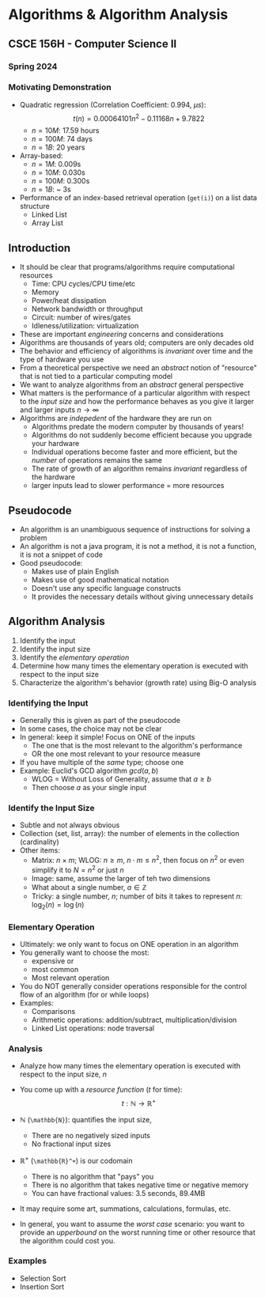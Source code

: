 
# Algorithms & Algorithm Analysis
## CSCE 156H - Computer Science II
### Spring 2024

### Motivating Demonstration


* Quadratic regression (Correlation Coefficient: 0.994, $\mu s$):
    $$t(n) = 0.00064101n^2 -0.11168n + 9.7822$$
  * $n = 10M$: 17.59 hours
  * $n = 100M$: 74 days
  * $n = 1B$: 20 years
* Array-based:
  * $n = 1M$: 0.009s
  * $n = 10M$: 0.030s
  * $n = 100M$: 0.300s
  * $n = 1B$: ~ 3s
* Performance of an index-based retrieval operation (`get(i)`) on a list data structure
  * Linked List
  * Array List

## Introduction

* It should be clear that programs/algorithms require computational resources
  * Time: CPU cycles/CPU time/etc
  * Memory
  * Power/heat dissipation
  * Network bandwidth or throughput
  * Circuit: number of wires/gates
  * Idleness/utilization: virtualization
* These are important *engineering* concerns and considerations
* Algorithms are thousands of years old; computers are only decades old
* The behavior and efficiency of algorithms is *invariant* over time and the type of hardware you use
* From a theoretical perspective we need an *abstract* notion of "resource" that is not tied to a particular computing model
* We want to analyze algorithms from an *abstract* general perspective
* What matters is the performance of a particular algorithm with respect to the *input size* and how the performance behaves as you give it larger and larger inputs $n \rightarrow \infty$
* Algorithms are *indepedent* of the hardware they are run on
  * Algorithms predate the modern computer by thousands of years!
  * Algorithms do not suddenly become efficient because you upgrade your hardware
  * Individual operations become faster and more efficient, but the *number* of operations remains the same
  * The rate of growth of an algorithm remains *invariant* regardless of the hardware
  * larger inputs lead to slower performance = more resources

## Pseudocode

* An algorithm is an unambiguous sequence of instructions for solving a problem
* An algorithm is not a java program, it is not a method, it is not a function, it is not a snippet of code
* Good pseudocode:
  * Makes use of plain English
  * Makes use of good mathematical notation
  * Doesn't use any specific language constructs
  * It provides the necessary details without giving unnecessary details

## Algorithm Analysis

1. Identify the input
2. Identify the input size
3. Identify the *elementary operation*
4. Determine how many times the elementary operation is executed with respect to the input size
5. Characterize the algorithm's behavior (growth rate) using Big-O analysis

### Identifying the Input

* Generally this is given as part of the pseudocode
* In some cases, the choice may not be clear
* In general: keep it simple!  Focus on ONE of the inputs
  * The one that is the most relevant to the algorithm's performance
  * OR the one most relevant to your resource measure
* If you have multiple of the *same* type; choose one
* Example: Euclid's GCD algorithm $gcd(a, b)$
  * WLOG = Without Loss of Generality, assume that $a \geq b$
  * Then choose $a$ as your single input

### Identify the Input Size

* Subtle and not always obvious
* Collection (set, list, array): the number of elements in the collection (cardinality)
* Other items:
  * Matrix: $n \times m$; WLOG: $n \geq m$, $n\cdot m \leq n^2$, then focus on $n^2$ or even simplify it to $N = n^2$ or just $n$
  * Image: same, assume the larger of teh two dimensions
  * What about a single number, $a \in \mathbb{Z}$
  * Tricky: a single number, $n$; number of bits it takes to represent $n$: $\log_2(n) = \log(n)$

### Elementary Operation

* Ultimately: we only want to focus on ONE operation in an algorithm
* You generally want to choose the most:
  * expensive or
  * most common
  * Most relevant operation
* You do NOT generally consider operations responsible for the control flow of an algorithm (for or while loops)
* Examples:
  * Comparisons
  * Arithmetic operations: addition/subtract, multiplication/division
  * Linked List operations: node traversal

### Analysis


* Analyze how many times the elementary operation is executed with respect to the input size, $n$
* You come up with a *resource function* ($t$ for time):
  $$t: \mathbb{N} \rightarrow \mathbb{R}^+$$

* $\mathbb{N}$ (`\mathbb{N}`): quantifies the input size,
  * There are no negatively sized inputs
  * No fractional input sizes
* $\mathbb{R}^+$ (`\mathbb{R}^+`) is our codomain
  * There is no algorithm that "pays" you
  * There is no algorithm that takes negative time or negative memory
  * You can have fractional values: 3.5 seconds, 89.4MB
* It may require some art, summations, calculations, formulas, etc.
* In general, you want to assume the *worst case* scenario: you want to provide an *upperbound* on the worst running time or other resource that the algorithm could cost you.

### Examples

* Selection Sort
* Insertion Sort

```text











```
